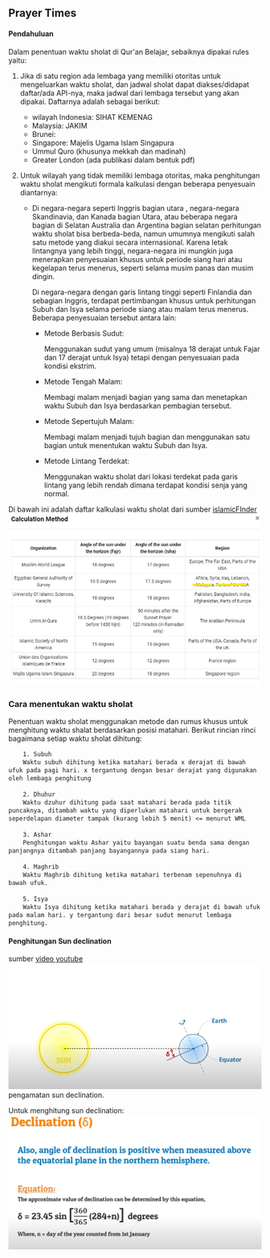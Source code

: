 ## Prayer Times

#### Pendahuluan
Dalam penentuan waktu sholat di Qur'an Belajar, sebaiknya dipakai rules yaitu:
1. Jika di satu region ada lembaga yang memiliki otoritas untuk mengeluarkan waktu sholat, dan jadwal sholat dapat diakses/didapat daftar/ada API-nya, maka jadwal dari lembaga tersebut yang akan dipakai. Daftarnya adalah sebagai berikut:
    - wilayah Indonesia: SIHAT KEMENAG
    - Malaysia: JAKIM
    - Brunei: 
    - Singapore: Majelis Ugama Islam Singapura
    - Ummul Quro (khusunya mekkah dan madinah)
    - Greater London (ada publikasi dalam bentuk pdf)

2. Untuk wilayah yang tidak memiliki lembaga otoritas, maka penghitungan waktu sholat mengikuti formala kalkulasi dengan beberapa penyesuain diantarnya:
    - Di negara-negara seperti Inggris bagian utara , negara-negara Skandinavia, dan Kanada bagian Utara, atau beberapa negara bagian di Selatan Australia dan Argentina bagian selatan  perhitungan waktu sholat bisa berbeda-beda, namun umumnya mengikuti salah satu metode yang diakui secara internasional. Karena letak lintangnya yang lebih tinggi, negara-negara ini mungkin juga menerapkan penyesuaian khusus untuk periode siang hari atau kegelapan terus menerus, seperti selama musim panas dan musim dingin.

        Di negara-negara dengan garis lintang tinggi seperti Finlandia dan sebagian Inggris, terdapat pertimbangan khusus untuk perhitungan Subuh dan Isya selama periode siang atau malam terus menerus. Beberapa penyesuaian tersebut antara lain:

        - Metode Berbasis Sudut:

            Menggunakan sudut yang umum (misalnya 18 derajat untuk Fajar dan 17 derajat untuk Isya) tetapi dengan penyesuaian pada kondisi ekstrim.
        - Metode Tengah Malam:

            Membagi malam menjadi bagian yang sama dan menetapkan waktu Subuh dan Isya berdasarkan pembagian tersebut.
        - Metode Sepertujuh Malam:

            Membagi malam menjadi tujuh bagian dan menggunakan satu bagian untuk menentukan waktu Subuh dan Isya.
        - Metode Lintang Terdekat:

            Menggunakan waktu sholat dari lokasi terdekat pada garis lintang yang lebih rendah dimana terdapat kondisi senja yang normal.


Di bawah ini adalah daftar kalkulasi waktu sholat dari sumber [islamicFInder](https://islamicfinder.org)
![daftar list kalkulasi sudut sholat](list_of_methods.jpg "Daftar cara penghitungan sudut sholat")



### Cara menentukan waktu sholat

Penentuan waktu sholat menggunakan metode dan rumus khusus untuk menghitung waktu shalat berdasarkan posisi matahari. Berikut rincian rinci bagaimana setiap waktu sholat dihitung:

        1. Subuh
        Waktu subuh dihitung ketika matahari berada x derajat di bawah ufuk pada pagi hari. x tergantung dengan besar derajat yang digunakan oleh lembaga penghitung

        2. Dhuhur
        Waktu dzuhur dihitung pada saat matahari berada pada titik puncaknya, ditambah waktu yang diperlukan matahari untuk bergerak seperdelapan diameter tampak (kurang lebih 5 menit) <= menurut WML

        3. Ashar
        Penghitungan waktu Ashar yaitu bayangan suatu benda sama dengan panjangnya ditambah panjang bayangannya pada siang hari.

        4. Maghrib
        Waktu Maghrib dihitung ketika matahari terbenam sepenuhnya di bawah ufuk.

        5. Isya
        Waktu Isya dihitung ketika matahari berada y derajat di bawah ufuk pada malam hari. y tergantung dari besar sudut menurut lembaga penghitung.

#### Penghitungan Sun declination

sumber [video youtube](https://www.youtube.com/watch?v=ZALVBxzmPIk)
![Sun declination](sun_declination.jpg "Sun declination")
pengamatan sun declination.

Untuk menghitung sun declination:
![sun declination calculation](sun_declination_calculation.jpg "Penghitungan Sun Declination (aproksimasi)")
